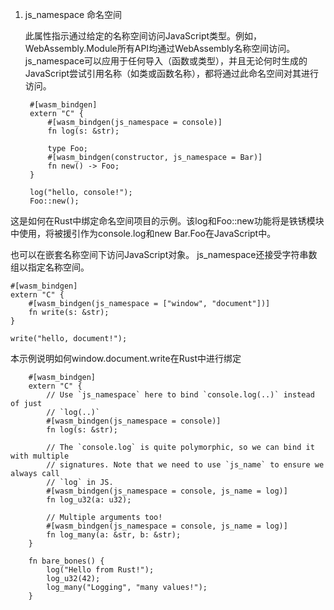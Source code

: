 1. js_namespace 命名空间

   此属性指示通过给定的名称空间访问JavaScript类型。例如，WebAssembly.Module所有API均通过WebAssembly名称空间访问。js_namespace可以应用于任何导入（函数或类型），并且无论何时生成的JavaScript尝试引用名称（如类或函数名称），都将通过此命名空间对其进行访问。



        #[wasm_bindgen]
        extern "C" {
            #[wasm_bindgen(js_namespace = console)]
            fn log(s: &str);
            
            type Foo;
            #[wasm_bindgen(constructor, js_namespace = Bar)]
            fn new() -> Foo;
        }

        log("hello, console!");
        Foo::new();
这是如何在Rust中绑定命名空间项目的示例。该log和Foo::new功能将是铁锈模块中使用，将被援引作为console.log和new Bar.Foo在JavaScript中。

也可以在嵌套名称空间下访问JavaScript对象。 js_namespace还接受字符串数组以指定名称空间。



    #[wasm_bindgen]
    extern "C" {
        #[wasm_bindgen(js_namespace = ["window", "document"])]
        fn write(s: &str);
    }

    write("hello, document!");
本示例说明如何window.document.write在Rust中进行绑定

        #[wasm_bindgen]
        extern "C" {
            // Use `js_namespace` here to bind `console.log(..)` instead of just
            // `log(..)`
            #[wasm_bindgen(js_namespace = console)]
            fn log(s: &str);

            // The `console.log` is quite polymorphic, so we can bind it with multiple
            // signatures. Note that we need to use `js_name` to ensure we always call
            // `log` in JS.
            #[wasm_bindgen(js_namespace = console, js_name = log)]
            fn log_u32(a: u32);

            // Multiple arguments too!
            #[wasm_bindgen(js_namespace = console, js_name = log)]
            fn log_many(a: &str, b: &str);
        }

        fn bare_bones() {
            log("Hello from Rust!");
            log_u32(42);
            log_many("Logging", "many values!");
        }